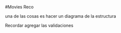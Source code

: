 #Movies Reco

una de las cosas es hacer un diagrama de la estructura

Recordar agregar las validaciones
